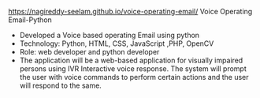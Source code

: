 https://nagireddy-seelam.github.io/voice-operating-email/
Voice Operating Email-Python
- Developed a Voice based operating Email using python
- Technology: Python, HTML, CSS, JavaScript ,PHP, OpenCV
- Role: web developer and python developer
- The application will be a web-based application for visually impaired persons using IVR Interactive voice response. The system will prompt the user with voice commands to perform certain actions and the user will respond to the same.
